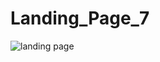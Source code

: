 # Landing_Page_7
![landing page](https://github.com/mohitsemwal/Landing_Page_7/assets/157557427/67c66ba2-584d-4899-a183-54c7a58f0d2e)
